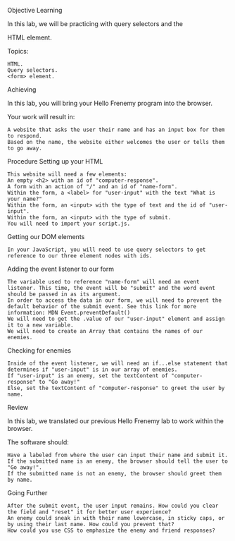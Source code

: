 Objective
Learning

In this lab, we will be practicing with query selectors and the <form> HTML element.

Topics:

    HTML.
    Query selectors.
    <form> element.

Achieving

In this lab, you will bring your Hello Frenemy program into the browser.

Your work will result in:

    A website that asks the user their name and has an input box for them to respond.
    Based on the name, the website either welcomes the user or tells them to go away.

Procedure
Setting up your HTML

    This website will need a few elements:
    An empty <h2> with an id of "computer-response".
    A form with an action of "/" and an id of "name-form".
    Within the form, a <label> for "user-input" with the text "What is your name?"
    Within the form, an <input> with the type of text and the id of "user-input".
    Within the form, an <input> with the type of submit.
    You will need to import your script.js.

Getting our DOM elements

    In your JavaScript, you will need to use query selectors to get reference to our three element nodes with ids.

Adding the event listener to our form

    The variable used to reference "name-form" will need an event listener. This time, the event will be "submit" and the word event should be passed in as its argument.
    In order to access the data in our form, we will need to prevent the default behavior of the submit event. See this link for more information: MDN Event.preventDefault()
    We will need to get the .value of our "user-input" element and assign it to a new variable.
    We will need to create an Array that contains the names of our enemies.

Checking for enemies

    Inside of the event listener, we will need an if...else statement that determines if "user-input" is in our array of enemies.
    If "user-input" is an enemy, set the textContent of "computer-response" to "Go away!"
    Else, set the textContent of "computer-response" to greet the user by name.

Review

In this lab, we translated our previous Hello Frenemy lab to work within the browser.

The software should:

    Have a labeled from where the user can input their name and submit it.
    If the submitted name is an enemy, the browser should tell the user to "Go away!".
    If the submitted name is not an enemy, the browser should greet them by name.

Going Further

    After the submit event, the user input remains. How could you clear the field and "reset" it for better user experience?
    An enemy could sneak in with their name lowercase, in sticky caps, or by using their last name. How could you prevent that?
    How could you use CSS to emphasize the enemy and friend responses?
